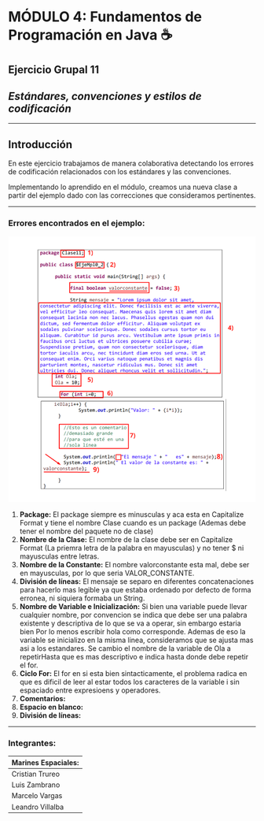 # MÓDULO 4: Fundamentos de Programación en Java ☕

## Ejercicio Grupal 11
## _Estándares, convenciones y estilos de codificación_

---

## Introducción

En este ejercicio trabajamos de manera colaborativa detectando los errores de codificación relacionados con los estándares y las convenciones.

Implementando lo aprendido en el módulo, creamos una nueva clase a partir del ejemplo dado con las correcciones que consideramos pertinentes.

---

### Errores encontrados en el ejemplo:


![Errores encontrados en el ejemplo](g11.png)

1. **Package:** El package siempre es minusculas y aca esta en Capitalize Format y tiene el nombre Clase cuando es un package (Ademas debe tener el nombre del paquete no de clase)
2. **Nombre de la Clase:** El nombre de la clase debe ser en Capitalize Format (La priemra letra de la palabra en mayusculas) y no tener $ ni mayusculas entre letras.
3. **Nombre de la Constante:** El nombre valorconstante esta mal, debe ser en mayusculas, por lo que seria VALOR_CONSTANTE.
4. **División de líneas:** El mensaje se separo en diferentes concatenaciones para hacerlo mas legible ya que estaba ordenado por defecto de forma
   erronea, ni siquiera formaba un String.
5. **Nombre de Variable e Inicialización:** Si bien una variable puede llevar cualquier nombre, por convencion se indica que debe ser una palabra existente y descriptiva de lo que se va a operar, sin embargo estaria bien
   Por lo menos escribir hola como corresponde. Ademas de eso la variable se inicializo en la misma linea, consideramos que se ajusta mas asi a los estandares. Se cambio el nombre de la variable de Ola a repetirHasta que es mas descriptivo e indica hasta donde debe repetir el for.
6. **Ciclo For:** El for en si esta bien sintacticamente, el problema radica en que es dificil de leer al estar todos los caracteres de la variable i sin espaciado entre expresioens y operadores.
7. **Comentarios:**
8. **Espacio en blanco:**
9. **División de líneas:**

---

### Integrantes:

| Marines Espaciales:                                             |
| --------------------------------------------------------------- |
| Cristian Trureo |
| Luis Zambrano |
| Marcelo Vargas |
| Leandro Villalba |
